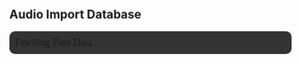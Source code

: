 ## Audio Import Database
<div style="margin-top:0;background:#333;padding:10px;border-radius:10px" id="audioClipsContainer"><a style="font-size:18px;font-family:Poppins" id="audioImports">Fetching Path Data</a></div><script src="/assets/js/browser.js"></script>
